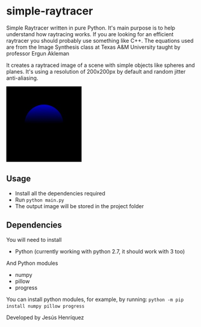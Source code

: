# simple-raytracer

Simple Raytracer written in pure Python. It's main purpose is to help
understand how raytracing works. If you are looking for an efficient raytracer
you should probably use something like C++. The equations used are from the
Image Synthesis class at Texas A&M University taught by professor Ergun Akleman 

It creates a raytraced image of a scene with simple objects like spheres and
planes. It's using a resolution of 200x200px by default and random jitter
anti-aliasing.

![output image](output.jpg)

## Usage

- Install all the dependencies required
- Run `python main.py`
- The output image will be stored in the project folder

## Dependencies

You will need to install
- Python (currently working with python 2.7, it should work with 3 too)

And Python modules
- numpy
- pillow
- progress

You can install python modules, for example, by running:
`python -m pip install numpy pillow progress`

Developed by Jesús Henríquez
